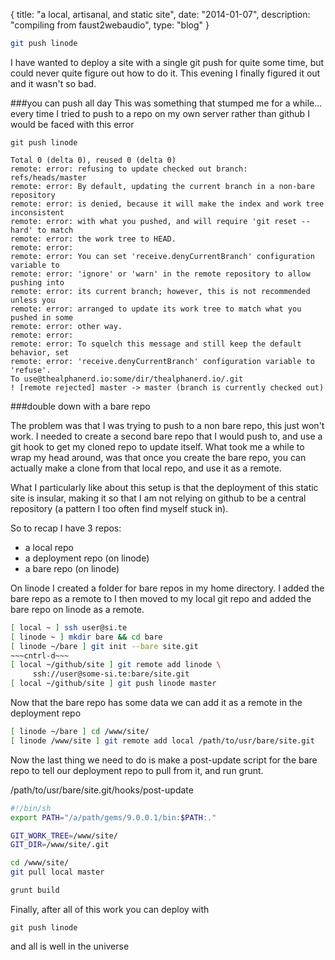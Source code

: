 {
  title: "a local, artisanal, and static site",
  date:  "2014-01-07",
  description: "compiling from faust2webaudio",
  type: "blog"
}

```bash
git push linode
```

I have wanted to deploy a site with a single git push for quite some time, but could never quite figure out how to do it.  This evening I finally figured it out and it wasn't so bad.

###you can push all day
This was something that stumped me for a while... every time I tried to push to a repo on my own server rather than github I would be faced with this error

```
git push linode

Total 0 (delta 0), reused 0 (delta 0)
remote: error: refusing to update checked out branch: refs/heads/master
remote: error: By default, updating the current branch in a non-bare repository
remote: error: is denied, because it will make the index and work tree inconsistent
remote: error: with what you pushed, and will require 'git reset --hard' to match
remote: error: the work tree to HEAD.
remote: error:
remote: error: You can set 'receive.denyCurrentBranch' configuration variable to
remote: error: 'ignore' or 'warn' in the remote repository to allow pushing into
remote: error: its current branch; however, this is not recommended unless you
remote: error: arranged to update its work tree to match what you pushed in some
remote: error: other way.
remote: error:
remote: error: To squelch this message and still keep the default behavior, set
remote: error: 'receive.denyCurrentBranch' configuration variable to 'refuse'.
To use@thealphanerd.io:some/dir/thealphanerd.io/.git
! [remote rejected] master -> master (branch is currently checked out)
```
###double down with a bare repo

The problem was that I was trying to push to a non bare repo, this just won't work.  I needed to create a second bare repo that I would push to, and use a git hook to get my cloned repo to update itself.  What took me a while to wrap my head around, was that once you create the bare repo, you can actually make a clone from that local repo, and use it as a remote.  

What I particularly like about this setup is that the deployment of this static site is insular, making it so that I am not relying on github to be a central repository (a pattern I too often find myself stuck in).

So to recap I have 3 repos:
* a local repo
* a deployment repo (on linode)
* a bare repo (on linode)

On linode I created a folder for bare repos in my home directory. I added the bare repo as a remote to 
I then moved to my local git repo and added the bare repo on linode as a remote.

```bash
[ local ~ ] ssh user@si.te
[ linode ~ ] mkdir bare && cd bare
[ linode ~/bare ] git init --bare site.git
~~~cntrl-d~~~
[ local ~/github/site ] git remote add linode \
     ssh://user@some-si.te:bare/site.git
[ local ~/github/site ] git push linode master
```

Now that the bare repo has some data we can add it as a remote in the deployment repo

```bash
[ linode ~/bare ] cd /www/site/
[ linode /www/site ] git remote add local /path/to/usr/bare/site.git
```
Now the last thing we need to do is make a post-update script for the bare repo to tell our deployment repo to pull from it, and run grunt.

/path/to/usr/bare/site.git/hooks/post-update

```bash
#!/bin/sh
export PATH="/a/path/gems/9.0.0.1/bin:$PATH:."

GIT_WORK_TREE=/www/site/
GIT_DIR=/www/site/.git

cd /www/site/
git pull local master

grunt build
```

Finally, after all of this work you can deploy with
```
git push linode
```
and all is well in the universe